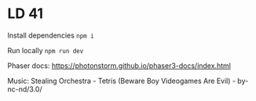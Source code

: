 # LD 41

Install dependencies
`npm i`

Run locally
`npm run dev`



Phaser docs: https://photonstorm.github.io/phaser3-docs/index.html

Music:
Stealing Orchestra - Tetris (Beware Boy Videogames Are Evil) - by-nc-nd/3.0/
